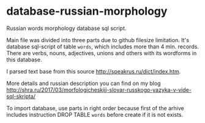 # database-russian-morphology
Russian words morphology database sql script.

Main file was divided into three parts due to github filesize limitation. It's database sql-script of table `words`, which includes more than 4 mln. records. There are verbs, nouns, adjectives, unions and others with its wordforms in this database.

I parsed text base from this source http://speakrus.ru/dict/index.htm.

More details and russian description you can find on my blog http://shra.ru/2017/03/morfologicheskijj-slovar-russkogo-yazyka-v-vide-sql-skripta/

To import database, use parts in right order because first of the arhive includes instruction DROP TABLE `words` before create if it is not exists. 
